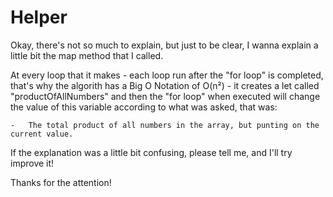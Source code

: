 # Helper

Okay, there's not so much to explain, but just to be clear, I wanna explain a little bit the map method that I called.

At every loop that it makes - each loop run after the "for loop" is completed, that's why the algorith has a Big O Notation of O(n²) - it creates a let called "productOfAllNumbers" and then the "for loop" when executed will change the value of this variable according to what was asked, that was:

    -   The total product of all numbers in the array, but punting on the current value.

If the explanation was a little bit confusing, please tell me, and I'll try improve it!

Thanks for the attention!